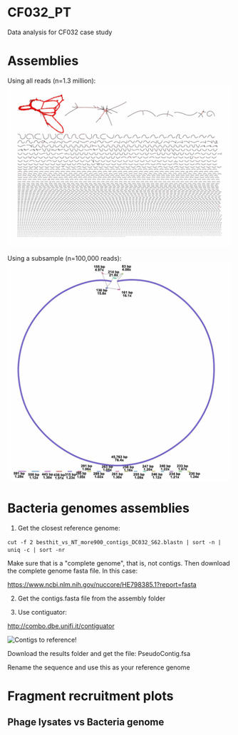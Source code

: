 # CF032_PT
Data analysis for CF032 case study

# Assemblies

Using all reads (n=1.3 million):
![Assembly all reads!](all-reads-lysate-Axy06.jpg)

Using a subsample (n=100,000 reads):
![Assembly subsample!](100000reads-lysate-Axy06.jpg)

# Bacteria genomes assemblies

1. Get the closest reference genome: 

`cut -f 2 besthit_vs_NT_more900_contigs_DC032_S62.blastn | sort -n | uniq -c | sort -nr`

Make sure that is a "complete genome", that is, not contigs. Then download the complete genome fasta file. In this case:

https://www.ncbi.nlm.nih.gov/nuccore/HE798385.1?report=fasta

2. Get the contigs.fasta file from the assembly folder

3. Use contiguator: 

http://combo.dbe.unifi.it/contiguator

![Contigs to reference!](HE798385.1.pdf.png)

Download the results folder and get the file: PseudoContig.fsa

Rename the sequence and use this as your reference genome

# Fragment recruitment plots 
## Phage lysates vs Bacteria genome


